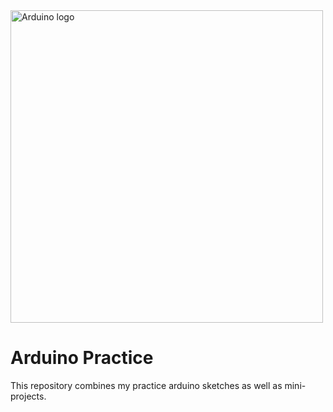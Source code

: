 <img align="center" alt="Arduino logo" width="500px" src="https://user-images.githubusercontent.com/64604283/95320788-a1b58f80-08b7-11eb-9a22-a793dc61c28d.png" />
</a><br/>


# Arduino Practice

This repository combines my practice arduino sketches as well as mini-projects.

